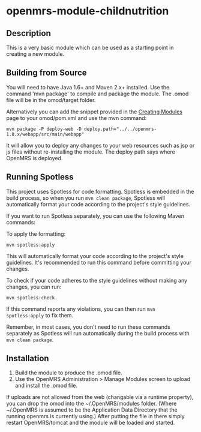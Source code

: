 openmrs-module-childnutrition
==========================

Description
-----------
This is a very basic module which can be used as a starting point in creating a new module.

Building from Source
--------------------
You will need to have Java 1.6+ and Maven 2.x+ installed.  Use the command 'mvn package' to 
compile and package the module.  The .omod file will be in the omod/target folder.

Alternatively you can add the snippet provided in the [Creating Modules](https://wiki.openmrs.org/x/cAEr) page to your 
omod/pom.xml and use the mvn command:

    mvn package -P deploy-web -D deploy.path="../../openmrs-1.8.x/webapp/src/main/webapp"

It will allow you to deploy any changes to your web 
resources such as jsp or js files without re-installing the module. The deploy path says 
where OpenMRS is deployed.

Running Spotless
----------------
This project uses Spotless for code formatting. Spotless is embedded in the build process, so when you run `mvn clean package`, Spotless will automatically format your code according to the project's style guidelines.

If you want to run Spotless separately, you can use the following Maven commands:

To apply the formatting:

    mvn spotless:apply

This will automatically format your code according to the project's style guidelines. It's recommended to run this command before committing your changes.

To check if your code adheres to the style guidelines without making any changes, you can run:

    mvn spotless:check

If this command reports any violations, you can then run `mvn spotless:apply` to fix them.

Remember, in most cases, you don't need to run these commands separately as Spotless will run automatically during the build process with `mvn clean package`.

Installation
------------
1. Build the module to produce the .omod file.
2. Use the OpenMRS Administration > Manage Modules screen to upload and install the .omod file.

If uploads are not allowed from the web (changable via a runtime property), you can drop the omod
into the ~/.OpenMRS/modules folder.  (Where ~/.OpenMRS is assumed to be the Application 
Data Directory that the running openmrs is currently using.)  After putting the file in there 
simply restart OpenMRS/tomcat and the module will be loaded and started.
